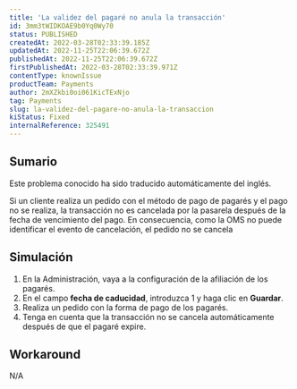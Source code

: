 ```yaml
---
title: 'La validez del pagaré no anula la transacción'
id: 3mm3tWIDKOAE9b0Yq0Wy70
status: PUBLISHED
createdAt: 2022-03-28T02:33:39.185Z
updatedAt: 2022-11-25T22:06:39.672Z
publishedAt: 2022-11-25T22:06:39.672Z
firstPublishedAt: 2022-03-28T02:33:39.971Z
contentType: knownIssue
productTeam: Payments
author: 2mXZkbi0oi061KicTExNjo
tag: Payments
slug: la-validez-del-pagare-no-anula-la-transaccion
kiStatus: Fixed
internalReference: 325491
---
```


## Sumario

<div class="alert alert-info">
  <p>Este problema conocido ha sido traducido automáticamente del inglés.</p>
</div>


Si un cliente realiza un pedido con el método de pago de pagarés y el pago no se realiza, la transacción no es cancelada por la pasarela después de la fecha de vencimiento del pago. En consecuencia, como la OMS no puede identificar el evento de cancelación, el pedido no se cancela



## Simulación



1. En la Administración, vaya a la configuración de la afiliación de los pagarés.
2. En el campo **fecha de caducidad**, introduzca 1 y haga clic en **Guardar**.
3. Realiza un pedido con la forma de pago de los pagarés.
4. Tenga en cuenta que la transacción no se cancela automáticamente después de que el pagaré expire.



## Workaround


N/A

